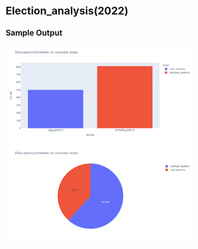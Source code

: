 # Election_analysis(2022)
## Sample Output
![alt text](https://github.com/ismailsiddiqui011/Election_analysis/blob/main/images/hist_focus.png?raw=true)
![alt text](https://github.com/ismailsiddiqui011/Election_analysis/blob/main/images/pie_focus.png?raw=true)
